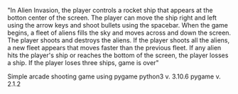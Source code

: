 "In Alien Invasion, the player controls a rocket ship that appears at the botton center of the screen.
The player can move the ship right and left using the arrow keys and shoot bullets using the spacebar.
When the game begins, a fleet of aliens fills the sky and moves across and down the screen.
The player shoots and destroys the aliens. If the player shoots all the aliens, a new fleet appears that moves faster than the previous fleet.
If any alien hits the player's ship or reaches the bottom of the screen, the player losses a ship.
If the player loses three ships, game is over"

Simple arcade shooting game using pygame
python3 v. 3.10.6
pygame v. 2.1.2